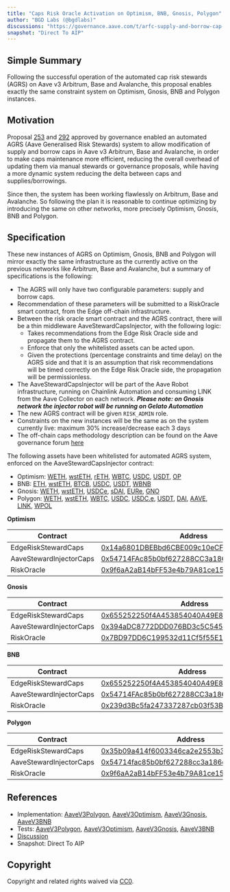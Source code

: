 ```yaml
---
title: "Caps Risk Oracle Activation on Optimism, BNB, Gnosis, Polygon"
author: "BGD Labs (@bgdlabs)"
discussions: "https://governance.aave.com/t/arfc-supply-and-borrow-cap-risk-oracle-activation/20834"
snapshot: "Direct To AIP"
---
```


## Simple Summary

Following the successful operation of the automated cap risk stewards (AGRS) on Aave v3 Arbitrum, Base and Avalanche, this proposal enables exactly the same constraint system on Optimism, Gnosis, BNB and Polygon instances.

## Motivation

Proposal [253](https://vote.onaave.com/proposal/?proposalId=253) and [292](https://vote.onaave.com/proposal/?proposalId=292) approved by governance enabled an automated AGRS (Aave Generalised Risk Stewards) system to allow modification of supply and borrow caps in Aave v3 Arbitrum, Base and Avalanche, in order to make caps maintenance more efficient, reducing the overall overhead of updating them via manual stewards or governance proposals, while having a more dynamic system reducing the delta between caps and supplies/borrowings.

Since then, the system has been working flawlessly on Arbitrum, Base and Avalanche. So following the plan it is reasonable to continue optimizing by introducing the same on other networks, more precisely Optimism, Gnosis, BNB and Polygon.

## Specification

These new instances of AGRS on Optimism, Gnosis, BNB and Polygon will mirror exactly the same infrastructure as the currently active on the previous networks like Arbitrum, Base and Avalanche, but a summary of specifications is the following:

- The AGRS will only have two configurable parameters: supply and borrow caps.
- Recommendation of these parameters will be submitted to a RiskOracle smart contract, from the Edge off-chain infrastructure.
- Between the risk oracle smart contract and the AGRS contract, there will be a thin middleware AaveStewardCapsInjector, with the following logic:
  - Takes recommendations from the Edge Risk Oracle side and propagate them to the AGRS contract.
  - Enforce that only the whitelisted assets can be acted upon.
  - Given the protections (percentage constraints and time delay) on the AGRS side and that it is an assumption that risk recommendations will be timed correctly on the Edge Risk Oracle side, the propagation will be permissionless.
- The AaveStewardCapsInjector will be part of the Aave Robot infrastructure, running on Chainlink Automation and consuming LINK from the Aave Collector on each network. **_Please note: on Gnosis network the injector robot will be running on Gelato Automation_**
- The new AGRS contract will be given `RISK_ADMIN` role.
- Constraints on the new instances will be the same as on the system currently live: maximum 30% increase/decrease each 3 days
- The off-chain caps methodology description can be found on the Aave governance forum [here](https://governance.aave.com/t/arfc-supply-and-borrow-cap-risk-oracle-activation/20834)

The following assets have been whitelisted for automated AGRS system, enforced on the AaveStewardCapsInjector contract:

- Optimism: [WETH](https://optimistic.etherscan.io/address/0x4200000000000000000000000000000000000006), [wstETH](https://optimistic.etherscan.io/address/0x1F32b1c2345538c0c6f582fCB022739c4A194Ebb), [rETH](https://optimistic.etherscan.io/address/0x9Bcef72be871e61ED4fBbc7630889beE758eb81D), [WBTC](https://optimistic.etherscan.io/address/0x68f180fcCe6836688e9084f035309E29Bf0A2095), [USDC](https://optimistic.etherscan.io/address/0x0b2C639c533813f4Aa9D7837CAf62653d097Ff85), [USDT](https://optimistic.etherscan.io/address/0x94b008aA00579c1307B0EF2c499aD98a8ce58e58), [OP](https://optimistic.etherscan.io/address/0x4200000000000000000000000000000000000042)
- BNB: [ETH](https://bscscan.com/address/0x2170Ed0880ac9A755fd29B2688956BD959F933F8), [wstETH](https://bscscan.com/address/0x26c5e01524d2E6280A48F2c50fF6De7e52E9611C), [BTCB](https://bscscan.com/address/0x7130d2A12B9BCbFAe4f2634d864A1Ee1Ce3Ead9c), [USDC](https://bscscan.com/address/0x8AC76a51cc950d9822D68b83fE1Ad97B32Cd580d), [USDT](https://bscscan.com/address/0x55d398326f99059fF775485246999027B3197955), [WBNB](https://bscscan.com/address/0xbb4CdB9CBd36B01bD1cBaEBF2De08d9173bc095c)
- Gnosis: [WETH](https://gnosisscan.io/address/0x6A023CCd1ff6F2045C3309768eAd9E68F978f6e1), [wstETH](https://gnosisscan.io/address/0x6C76971f98945AE98dD7d4DFcA8711ebea946eA6), [USDCe](https://gnosisscan.io/address/0x2a22f9c3b484c3629090FeED35F17Ff8F88f76F0), [sDAI](https://gnosisscan.io/address/0xaf204776c7245bF4147c2612BF6e5972Ee483701), [EURe](https://gnosisscan.io/address/0xcB444e90D8198415266c6a2724b7900fb12FC56E), [GNO](https://gnosisscan.io/address/0x9C58BAcC331c9aa871AFD802DB6379a98e80CEdb)
- Polygon: [WETH](https://polygonscan.com/address/0x7ceB23fD6bC0adD59E62ac25578270cFf1b9f619), [wstETH](https://polygonscan.com/address/0x03b54A6e9a984069379fae1a4fC4dBAE93B3bCCD), [WBTC](https://polygonscan.com/address/0x1BFD67037B42Cf73acF2047067bd4F2C47D9BfD6), [USDC](https://polygonscan.com/address/0x3c499c542cEF5E3811e1192ce70d8cC03d5c3359), [USDC.e](https://polygonscan.com/address/0x2791Bca1f2de4661ED88A30C99A7a9449Aa84174), [USDT](https://polygonscan.com/address/0xc2132D05D31c914a87C6611C10748AEb04B58e8F), [DAI](https://polygonscan.com/address/0x8f3Cf7ad23Cd3CaDbD9735AFf958023239c6A063), [AAVE](https://polygonscan.com/address/0xD6DF932A45C0f255f85145f286eA0b292B21C90B), [LINK](https://polygonscan.com/address/0x53E0bca35eC356BD5ddDFebbD1Fc0fD03FaBad39), [WPOL](https://polygonscan.com/address/0x0d500B1d8E8eF31E21C99d1Db9A6444d3ADf1270)

**Optimism**

| Contract                | Address                                                                                                                          |
| ----------------------- | -------------------------------------------------------------------------------------------------------------------------------- |
| EdgeRiskStewardCaps     | [0x14a6801DBEBbd6CBE009c10eCFDA98C1c7B89012](http://optimistic.etherscan.io/address/0x14a6801DBEBbd6CBE009c10eCFDA98C1c7B89012)  |
| AaveStewardInjectorCaps | [0x54714FAc85b0bf627288CC3a186dE81A42f1D635](https://optimistic.etherscan.io/address/0x54714FAc85b0bf627288CC3a186dE81A42f1D635) |
| RiskOracle              | [0x9f6aA2aB14bFF53e4b79A81ce1554F1DFdbb6608](https://optimistic.etherscan.io/address/0x9f6aA2aB14bFF53e4b79A81ce1554F1DFdbb6608) |

**Gnosis**

| Contract                | Address                                                                                                                |
| ----------------------- | ---------------------------------------------------------------------------------------------------------------------- |
| EdgeRiskStewardCaps     | [0x655252250f4A453854040A49E8280951A76f3033](https://gnosisscan.io/address/0x655252250f4A453854040A49E8280951A76f3033) |
| AaveStewardInjectorCaps | [0x394aDC8772DDD076BD3c5C545c4Edd3617C7d5e6](https://gnosisscan.io/address/0x394aDC8772DDD076BD3c5C545c4Edd3617C7d5e6) |
| RiskOracle              | [0x7BD97DD6C199532d11Cf5f55E13a120dB6dd0F4F](https://gnosisscan.io/address/0x7BD97DD6C199532d11Cf5f55E13a120dB6dd0F4F) |

**BNB**

| Contract                | Address                                                                                                              |
| ----------------------- | -------------------------------------------------------------------------------------------------------------------- |
| EdgeRiskStewardCaps     | [0x655252250f4A453854040A49E8280951A76f3033](http://bscscan.com/address/0x655252250f4A453854040A49E8280951A76f3033)  |
| AaveStewardInjectorCaps | [0x54714FAc85b0bf627288CC3a186dE81A42f1D635](https://bscscan.com/address/0x54714FAc85b0bf627288CC3a186dE81A42f1D635) |
| RiskOracle              | [0x239d3Bc5fa247337287cb03f53B8bc63DBBc332D](https://bscscan.com/address/0x239d3Bc5fa247337287cb03f53B8bc63DBBc332D) |

**Polygon**

| Contract                | Address                                                                                                                  |
| ----------------------- | ------------------------------------------------------------------------------------------------------------------------ |
| EdgeRiskStewardCaps     | [0x35b09a414f6003346ca2e2553b3ea91cd3524af3](https://polygonscan.com/address/0x35b09a414f6003346ca2e2553b3ea91cd3524af3) |
| AaveStewardInjectorCaps | [0x54714fac85b0bf627288cc3a186de81a42f1d635](https://polygonscan.com/address/0x54714fac85b0bf627288cc3a186de81a42f1d635) |
| RiskOracle              | [0x9f6aA2aB14bFF53e4b79A81ce1554F1DFdbb6608](https://polygonscan.com/address/0x9f6aA2aB14bFF53e4b79A81ce1554F1DFdbb6608) |

## References

- Implementation: [AaveV3Polygon](https://github.com/bgd-labs/aave-proposals-v3/blob/main/src/20250722_Multi_CapsRiskOracleActivationOnOptimismBNBGnosisPolygon/AaveV3Polygon_CapsRiskOracleActivationOnOptimismBNBGnosisPolygon_20250722.sol), [AaveV3Optimism](https://github.com/bgd-labs/aave-proposals-v3/blob/main/src/20250722_Multi_CapsRiskOracleActivationOnOptimismBNBGnosisPolygon/AaveV3Optimism_CapsRiskOracleActivationOnOptimismBNBGnosisPolygon_20250722.sol), [AaveV3Gnosis](https://github.com/bgd-labs/aave-proposals-v3/blob/main/src/20250722_Multi_CapsRiskOracleActivationOnOptimismBNBGnosisPolygon/AaveV3Gnosis_CapsRiskOracleActivationOnOptimismBNBGnosisPolygon_20250722.sol), [AaveV3BNB](https://github.com/bgd-labs/aave-proposals-v3/blob/main/src/20250722_Multi_CapsRiskOracleActivationOnOptimismBNBGnosisPolygon/AaveV3BNB_CapsRiskOracleActivationOnOptimismBNBGnosisPolygon_20250722.sol)
- Tests: [AaveV3Polygon](https://github.com/bgd-labs/aave-proposals-v3/blob/main/src/20250722_Multi_CapsRiskOracleActivationOnOptimismBNBGnosisPolygon/AaveV3Polygon_CapsRiskOracleActivationOnOptimismBNBGnosisPolygon_20250722.t.sol), [AaveV3Optimism](https://github.com/bgd-labs/aave-proposals-v3/blob/main/src/20250722_Multi_CapsRiskOracleActivationOnOptimismBNBGnosisPolygon/AaveV3Optimism_CapsRiskOracleActivationOnOptimismBNBGnosisPolygon_20250722.t.sol), [AaveV3Gnosis](https://github.com/bgd-labs/aave-proposals-v3/blob/main/src/20250722_Multi_CapsRiskOracleActivationOnOptimismBNBGnosisPolygon/AaveV3Gnosis_CapsRiskOracleActivationOnOptimismBNBGnosisPolygon_20250722.t.sol), [AaveV3BNB](https://github.com/bgd-labs/aave-proposals-v3/blob/main/src/20250722_Multi_CapsRiskOracleActivationOnOptimismBNBGnosisPolygon/AaveV3BNB_CapsRiskOracleActivationOnOptimismBNBGnosisPolygon_20250722.t.sol)
- [Discussion](https://governance.aave.com/t/arfc-supply-and-borrow-cap-risk-oracle-activation/20834)
- Snapshot: Direct To AIP

## Copyright

Copyright and related rights waived via [CC0](https://creativecommons.org/publicdomain/zero/1.0/).
